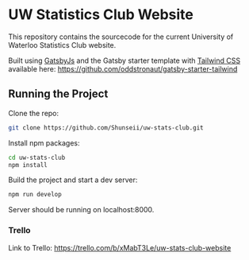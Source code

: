 # UW Statistics Club Website

This repository contains the sourcecode for the current University of Waterloo Statistics Club website.

Built using [GatsbyJs](https://www.gatsbyjs.com/) and the Gatsby starter template with [Tailwind CSS](https://tailwindcss.com/) available here: https://github.com/oddstronaut/gatsby-starter-tailwind

## Running the Project
Clone the repo: 
```sh
git clone https://github.com/Shunseii/uw-stats-club.git
```

Install npm packages:
```sh
cd uw-stats-club
npm install
```

Build the project and start a dev server:
```sh
npm run develop
```

Server should be running on localhost:8000.

### Trello
Link to Trello: https://trello.com/b/xMabT3Le/uw-stats-club-website
